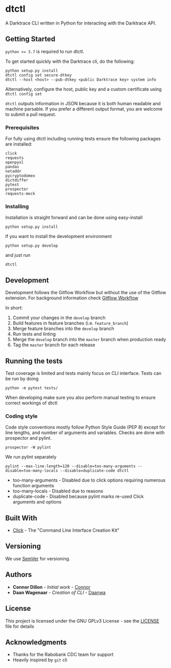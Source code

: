 # dtctl

A Darktrace CLI written in Python for interacting with the Darktrace API.

## Getting Started

```python >= 3.7``` is required to run dtctl.

To get started quickly with the Darktrace cli, do the following:

```
python setup.py install
dtctl config set secure-dtkey
dtctl --host <host> --pub-dtkey <public Darktrace key> system info
```

Alternatively, configure the host, public key and a custom certificate using `dtctl config set`

```dtctl``` outputs information in JSON because it is both human readable and machine parsable. If you prefer a
different output format, you are welcome to submit a pull request.

### Prerequisites

For fully using dtctl including running tests ensure the following packages are installed:

```
click
requests
openpyxl
pandas
netaddr
pycryptodomex
dictdiffer
pytest
prospector
requests-mock
```

### Installing

Installation is straight forward and can be done using easy-install
```
python setup.py install
```

If you want to install the development environment

```
python setup.py develop
```

and just run

```
dtctl 
```

## Development
Development follows the Gitflow Workflow but without the use of the Gitflow extension.
For background information check 
[Gitflow Workflow](https://www.atlassian.com/git/tutorials/comparing-workflows/gitflow-workflow) 

In short:
1. Commit your changes in the ```develop``` branch
2. Build features in feature branches (i.e. ```feature_branch```)
3. Merge feature branches into the ```develop``` branch
4. Run tests and linting
5. Merge the ```develop``` branch into the ```master``` branch when production ready
6. Tag the ```master``` branch for each release

## Running the tests

Test coverage is limited and tests mainly focus on CLI interface. Tests can be run by doing

```
python -m pytest tests/
```

When developing make sure you also perform manual testing to ensure correct workings of dtctl

### Coding style

Code style conventions mostly follow Python Style Guide (PEP 8) except for line lengths, 
and number of arguments and variables. Checks are done with prospector and pylint.

```
prospector -W pylint
```

We run pylint separately

```
pylint --max-line-length=120 --disable=too-many-arguments --disable=too-many-locals --disable=duplicate-code dtctl
```

* too-many-arguments - Disabled due to click options requiring numerous function arguments
* too-many-locals - Disabled due to reasons
* duplicate-code - Disabled because pylint marks re-used Click arguments and options

## Built With

* [Click](https://click.palletsprojects.com/en/7.x/) - The "Command Line Interface Creation Kit"

## Versioning

We use [SemVer](http://semver.org/) for versioning.

## Authors
* **Connor Dillon** - *Initial work* - [Connor](https://github.com/connordillon)
* **Daan Wagenaar** - *Creation of CLI* - [Daanwa](https://github.com/daanwa)

## License

This project is licensed under the GNU GPLv3 License - see the [LICENSE](LICENSE) file for details

## Acknowledgments

* Thanks for the Rabobank CDC team for support
* Heavily inspired by `git` cli
